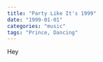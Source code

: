 ```yaml
---
title: "Party Like It's 1999"
date: "1999-01-01"
categories: "music"
tags: "Prince, Dancing"
---
```


Hey
